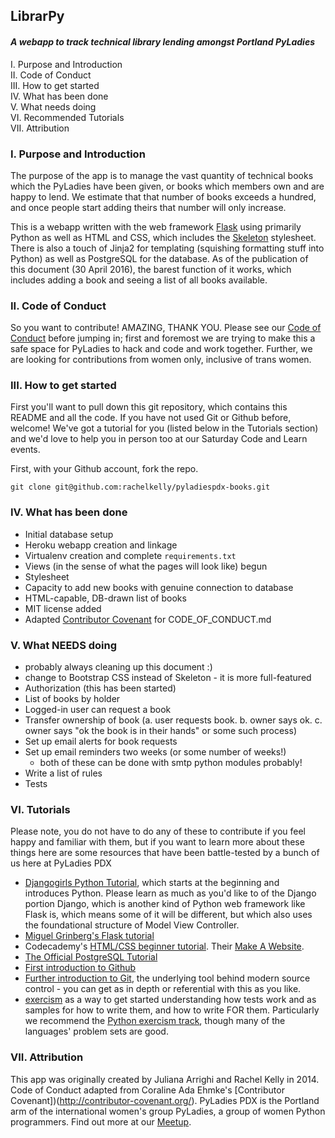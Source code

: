 ## LibrarPy
#### *A webapp to track technical library lending amongst Portland PyLadies*

I. Purpose and Introduction  
II. Code of Conduct  
III. How to get started  
IV. What has been done  
V. What needs doing  
VI. Recommended Tutorials  
VII. Attribution  

### I. Purpose and Introduction
The purpose of the app is to manage the vast quantity of technical books which the PyLadies
have been given, or books which members own and are happy to lend.  We estimate that that
number of books exceeds a hundred, and once people start adding theirs that number will
only increase.

This is a webapp written with the web framework [Flask](http://flask.pocoo.org/)
using primarily Python as well as HTML and CSS, which includes the [Skeleton](http://getskeleton.com/)
stylesheet.  There is also a touch of Jinja2 for templating (squishing formatting stuff into
Python) as well as PostgreSQL for the database.  As of the publication of this document
(30 April 2016), the barest function of it works, which includes adding a book and seeing a
list of all books available.

### II. Code of Conduct
So you want to contribute!  AMAZING, THANK YOU.  Please see our [Code of Conduct](https://github.com/rachelkelly/pyladiespdx-books/blob/contribution/CODE_OF_CONDUCT.md) before jumping
in; first and foremost we are trying to make this a safe space for PyLadies to hack and code
and work together.  Further, we are looking for contributions from women only, inclusive of trans women.

### III. How to get started
First you'll want to pull down this git repository, which contains this README and all the code.
If you have not used Git or Github before, welcome!  We've got a tutorial for you (listed below in the Tutorials section) and we'd love
to help you in person too at our Saturday Code and Learn events.

First, with your Github account, fork the repo.

```
git clone git@github.com:rachelkelly/pyladiespdx-books.git
```

### IV. What has been done
 * Initial database setup
 * Heroku webapp creation and linkage
 * Virtualenv creation and complete `requirements.txt`
 * Views (in the sense of what the pages will look like) begun
 * Stylesheet
 * Capacity to add new books with genuine connection to database
 * HTML-capable, DB-drawn list of books
 * MIT license added
 * Adapted [Contributor Covenant](http://contributor-covenant.org/) for CODE_OF_CONDUCT.md

### V. What NEEDS doing
 * probably always cleaning up this document :)
 * change to Bootstrap CSS instead of Skeleton - it is more full-featured
 * Authorization (this has been started)
 * List of books by holder
 * Logged-in user can request a book
 * Transfer ownership of book (a. user requests book. b. owner says ok. c. owner says "ok the book is in their hands"  or some such process)
 * Set up email alerts for book requests
 * Set up email reminders two weeks (or some number of weeks!)
   * both of these can be done with smtp python modules probably!
 * Write a list of rules
 * Tests

### VI. Tutorials
Please note, you do not have to do any of these to contribute if you feel happy and familiar 
with them, but if you want to learn more about these things here are some resources that have 
been battle-tested by a bunch of us here at PyLadies PDX
 * [Djangogirls Python Tutorial](http://tutorial.djangogirls.org/en/index.html), which starts at the beginning and introduces Python.  Please learn as much as you'd like to of the Django portion Django, which is another kind of Python web framework like Flask is, which means some of it will be different, but which also uses the foundational structure of Model View Controller.
 * [Miguel Grinberg's Flask tutorial](http://blog.miguelgrinberg.com/post/the-flask-mega-tutorial-part-i-hello-world)
 * Codecademy's [HTML/CSS beginner tutorial](https://www.codecademy.com/learn/web).  Their [Make A Website](https://www.codecademy.com/learn/make-a-website).
 * [The Official PostgreSQL Tutorial](http://www.postgresql.org/docs/9.4/static/tutorial.html)
 * [First introduction to Github](https://guides.github.com/activities/hello-world/)
 * [Further introduction to Git](http://gitimmersion.com/), the underlying tool behind modern source control - you can get as in depth or referential with this as you like.
 * [exercism](http://www.exercism.io) as a way to get started understanding how tests work and as samples for how to write them, and how to write FOR them.  Particularly we recommend the [Python exercism track](http://exercism.io/languages/python), though many of the languages' problem sets are good.

### VII. Attribution
This app was originally created by Juliana Arrighi and Rachel Kelly in 2014.
Code of Conduct adapted from Coraline Ada Ehmke's [Contributor Covenant])(http://contributor-covenant.org/).
PyLadies PDX is the Portland arm of the international women's group PyLadies, a group of women Python programmers.  Find out more at our [Meetup](http://www.meetup.com/PyLadies-PDX/).
